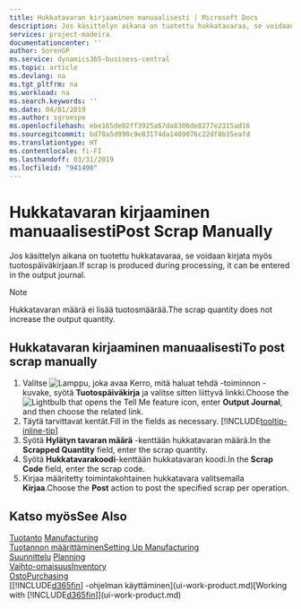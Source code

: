 ```yaml
---
title: Hukkatavaran kirjaaminen manuaalisesti | Microsoft Docs
description: Jos käsittelyn aikana on tuotettu hukkatavaraa, se voidaan syöttää myös tuotospäiväkirjaan. Huomaa, että hukkatavaran määrä ei lisää tuotosmäärää.
services: project-madeira
documentationcenter: ''
author: SorenGP
ms.service: dynamics365-business-central
ms.topic: article
ms.devlang: na
ms.tgt_pltfrm: na
ms.workload: na
ms.search.keywords: ''
ms.date: 04/01/2019
ms.author: sgroespe
ms.openlocfilehash: ebe165de02ff3925a67da8306de0277e2315ad16
ms.sourcegitcommit: bd78a5d990c9e83174da1409076c22df8b35eafd
ms.translationtype: HT
ms.contentlocale: fi-FI
ms.lasthandoff: 03/31/2019
ms.locfileid: "941490"
---
```

# <a name="post-scrap-manually"></a><span data-ttu-id="bce23-104">Hukkatavaran kirjaaminen manuaalisesti</span><span class="sxs-lookup"><span data-stu-id="bce23-104">Post Scrap Manually</span></span>
<span data-ttu-id="bce23-105">Jos käsittelyn aikana on tuotettu hukkatavaraa, se voidaan kirjata myös tuotospäiväkirjaan.</span><span class="sxs-lookup"><span data-stu-id="bce23-105">If scrap is produced during processing, it can be entered in the output journal.</span></span> 

> [!NOTE]
> <span data-ttu-id="bce23-106">Hukkatavaran määrä ei lisää tuotosmäärää.</span><span class="sxs-lookup"><span data-stu-id="bce23-106">The scrap quantity does not increase the output quantity.</span></span>  

## <a name="to-post-scrap-manually"></a><span data-ttu-id="bce23-107">Hukkatavaran kirjaaminen manuaalisesti</span><span class="sxs-lookup"><span data-stu-id="bce23-107">To post scrap manually</span></span>  
1. <span data-ttu-id="bce23-108">Valitse ![Lamppu, joka avaa Kerro, mitä haluat tehdä -toiminnon](media/ui-search/search_small.png "Kerro, mitä haluat tehdä") -kuvake, syötä **Tuotospäiväkirja** ja valitse sitten liittyvä linkki.</span><span class="sxs-lookup"><span data-stu-id="bce23-108">Choose the ![Lightbulb that opens the Tell Me feature](media/ui-search/search_small.png "Tell me what you want to do") icon, enter **Output Journal**, and then choose the related link.</span></span>  
2. <span data-ttu-id="bce23-109">Täytä tarvittavat kentät.</span><span class="sxs-lookup"><span data-stu-id="bce23-109">Fill in the fields as necessary.</span></span> [!INCLUDE[tooltip-inline-tip](includes/tooltip-inline-tip_md.md)]  
3. <span data-ttu-id="bce23-110">Syötä **Hylätyn tavaran määrä** -kenttään hukkatavaran määrä.</span><span class="sxs-lookup"><span data-stu-id="bce23-110">In the **Scrapped Quantity** field, enter the scrap quantity.</span></span>  
4. <span data-ttu-id="bce23-111">Syötä **Hukkatavarakoodi**-kenttään hukkatavaran koodi.</span><span class="sxs-lookup"><span data-stu-id="bce23-111">In the **Scrap Code** field, enter the scrap code.</span></span>  
5. <span data-ttu-id="bce23-112">Kirjaa määritetty toimintakohtainen hukkatavara valitsemalla **Kirjaa**.</span><span class="sxs-lookup"><span data-stu-id="bce23-112">Choose the **Post** action to post the specified scrap per operation.</span></span>  

## <a name="see-also"></a><span data-ttu-id="bce23-113">Katso myös</span><span class="sxs-lookup"><span data-stu-id="bce23-113">See Also</span></span>  
<span data-ttu-id="bce23-114">[Tuotanto](production-manage-manufacturing.md)  </span><span class="sxs-lookup"><span data-stu-id="bce23-114">[Manufacturing](production-manage-manufacturing.md)  </span></span>  
[<span data-ttu-id="bce23-115">Tuotannon määrittäminen</span><span class="sxs-lookup"><span data-stu-id="bce23-115">Setting Up Manufacturing</span></span>](production-configure-production-processes.md)  
<span data-ttu-id="bce23-116">[Suunnittelu](production-planning.md)    </span><span class="sxs-lookup"><span data-stu-id="bce23-116">[Planning](production-planning.md)    </span></span>  
[<span data-ttu-id="bce23-117">Vaihto-omaisuus</span><span class="sxs-lookup"><span data-stu-id="bce23-117">Inventory</span></span>](inventory-manage-inventory.md)  
[<span data-ttu-id="bce23-118">Osto</span><span class="sxs-lookup"><span data-stu-id="bce23-118">Purchasing</span></span>](purchasing-manage-purchasing.md)  
<span data-ttu-id="bce23-119">[[!INCLUDE[d365fin](includes/d365fin_md.md)] -ohjelman käyttäminen](ui-work-product.md)</span><span class="sxs-lookup"><span data-stu-id="bce23-119">[Working with [!INCLUDE[d365fin](includes/d365fin_md.md)]](ui-work-product.md)</span></span>
